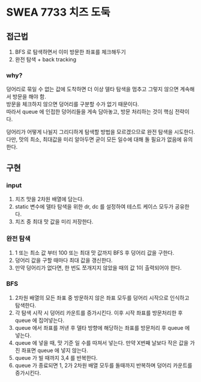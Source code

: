 # SWEA 7733 치즈 도둑

## 접근법

1. BFS 로 탐색하면서 이미 방문한 좌표를 체크해두기
2. 완전 탐색 + back tracking

### why?

덩어리로 묶일 수 없는 값에 도착하면 더 이상 델타 탐색을 멈추고 그렇지 않으면 계속해서 방문을 해야 함.  
방문을 체크하지 않으면 덩어리를 구분할 수가 없기 때문이다.  
따라서 queue 에 인접한 덩어리들을 게속 담아놓고, 방문 처리하는 것이 핵심 전략이다.

덩어리가 어떻게 나뉠지 그리디하게 탐색할 방법을 모르겠으므로 완전 탐색을 시도한다.  
다만, 맛의 최소, 최대값을 미리 알아두면 굳이 모든 일수에 대해 돌 필요가 없음에 유의한다.

## 구현

### input

1. 치즈 맛을 2차원 배열에 담는다.
2. static 변수에 델타 탐색을 위한 dr, dc 를 설정하여 테스트 케이스 모두가 공유한다.
3. 치즈 중 최대 맛 값을 미리 저장한다.

### 완전 탐색

1. 1 또는 최소 값 부터 100 또는 최대 맛 값까지 BFS 후 덩어리 값을 구한다.
2. 덩어리 값을 구할 때마다 최대 값을 갱신한다.
3. 만약 덩어리가 없다면, 한 번도 쪼개지지 않았을 때의 값 1이 출력되어야 한다.

### BFS

1. 2차원 배열의 모든 좌표 중 방문하지 않은 좌표 모두를 덩어리 시작으로 인식하고 탐색한다.
2. 각 탐색 시작 시 덩어리 카운트를 증가시킨다. 이후 시작 좌표를 방문처리한 후 queue 에 집어넣는다.
3. queue 에서 좌표를 꺼낸 후 델타 방향에 해당하는 좌표를 방문처리 후 queue 에 넣는다.
4. queue 에 넣을 때, 맛 기준 일 수를 따져서 넣는다. 만약 X번째 날보다 작은 값을 가진 좌표면 queue 에 넣지 않는다.
5. queue 가 빌 때까지 3,4 를 반복한다.
6. queue 가 종료되면 1, 2가 2차원 배열 모두를 돌때까지 반복하며 덩어리 카운트를 증가시킨다.

